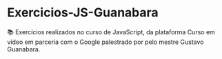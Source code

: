 # Exercicios-JS-Guanabara

📚 Exercícios realizados no curso de JavaScript, da plataforma Curso em vídeo em parceria com o Google palestrado por pelo mestre Gustavo Guanabara.

